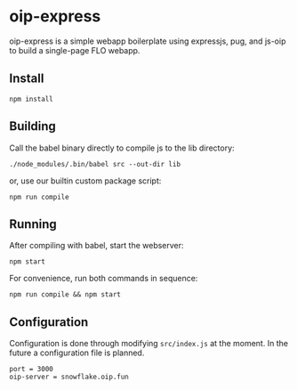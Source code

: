 # oip-express

oip-express is a simple webapp boilerplate using expressjs, pug, and js-oip to build a single-page FLO webapp.

## Install
```
npm install
```

## Building
Call the babel binary directly to compile js to the lib directory:
```
./node_modules/.bin/babel src --out-dir lib
```
or, use our builtin custom package script:
```
npm run compile
```

## Running
After compiling with babel, start the webserver:
```
npm start
```

For convenience, run both commands in sequence:
```
npm run compile && npm start
```

## Configuration
Configuration is done through modifying `src/index.js` at the moment. In the future a configuration file is planned. 
```
port = 3000
oip-server = snowflake.oip.fun
```

